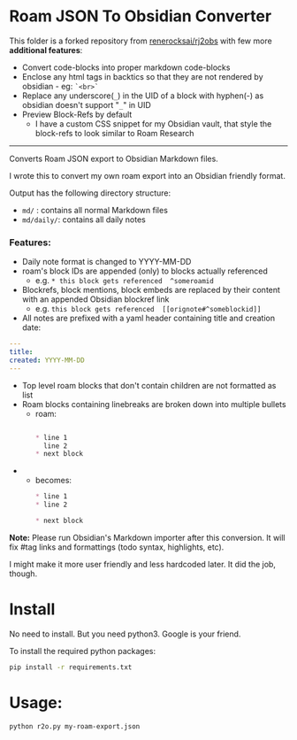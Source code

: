 # Roam JSON To Obsidian Converter

This folder is a forked repository from [renerocksai/rj2obs](https://github.com/renerocksai/rj2obs) with few more **additional features**:

* Convert code-blocks into proper markdown code-blocks
* Enclose any html tags in backtics so that they are not rendered by obsidian - eg: `` `<br>` ``
* Replace any underscore(`_`) in the UID of a block with hyphen(-) as obsidian doesn't support "`_`" in UID
* Preview Block-Refs by default
    * I have a custom CSS snippet for my Obsidian vault, that style the block-refs to look similar to Roam Research
___

Converts Roam JSON export to Obsidian Markdown files.

I wrote this to convert my own roam export into an Obsidian friendly format.

Output has the following directory structure:

* `md/` : contains all normal Markdown files
* `md/daily/`: contains all daily notes

### Features:

* Daily note format is changed to YYYY-MM-DD
* roam's block IDs are appended (only) to blocks actually referenced
    * e.g. `* this block gets referenced  ^someroamid`
* Blockrefs, block mentions, block embeds are replaced by their content with an appended Obsidian blockref link
    * e.g. `this block gets referenced  [[orignote#^someblockid]]`
* All notes are prefixed with a yaml header containing title and creation date:
```yaml
---
title:   
created: YYYY-MM-DD
---
```

* Top level roam blocks that don't contain children are not formatted as list
* Roam blocks containing linebreaks are broken down into multiple bullets
    * roam: 
        ```markdown

        * line 1
          line 2
        * next block
        ```
*
    * becomes:
        ```markdown
        * line 1
        * line 2

        * next block
        ```

**Note:** Please run Obsidian's Markdown importer after this conversion. It will fix #tag links and formattings (todo syntax, highlights, etc).

I might make it more user friendly and less hardcoded later. It did the job, though.

# Install
No need to install. But you need python3. Google is your friend. 

To install the required python packages:

```bash
pip install -r requirements.txt
```

# Usage:
```bash
python r2o.py my-roam-export.json
```

